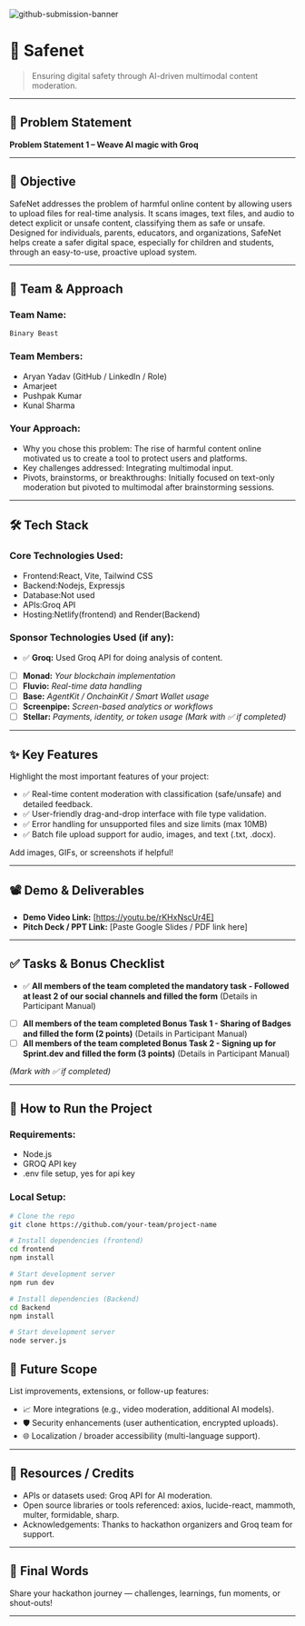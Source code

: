 ![github-submission-banner](https://github.com/user-attachments/assets/a1493b84-e4e2-456e-a791-ce35ee2bcf2f)

# 🚀 Safenet

> Ensuring digital safety through AI-driven multimodal content moderation.

---

## 📌 Problem Statement

**Problem Statement 1 – Weave AI magic with Groq**

---

## 🎯 Objective

SafeNet addresses the problem of harmful online content by allowing users to upload files for real-time analysis. It scans images, text files, and audio to detect explicit or unsafe content, classifying them as safe or unsafe. Designed for individuals, parents, educators, and organizations, SafeNet helps create a safer digital space, especially for children and students, through an easy-to-use, proactive upload system.

---

## 🧠 Team & Approach

### Team Name:  
`Binary Beast`

### Team Members:  
- Aryan Yadav (GitHub / LinkedIn / Role)  
- Amarjeet  
- Pushpak Kumar 
- Kunal Sharma 


### Your Approach:  
- Why you chose this problem: The rise of harmful content online motivated us to create a tool to protect users and platforms.  
- Key challenges addressed: Integrating multimodal input.  
- Pivots, brainstorms, or breakthroughs: Initially focused on text-only moderation but pivoted to multimodal after brainstorming sessions.  

---

## 🛠️ Tech Stack

### Core Technologies Used:
- Frontend:React, Vite, Tailwind CSS
- Backend:Nodejs, Expressjs
- Database:Not used 
- APIs:Groq API
- Hosting:Netlify(frontend) and Render(Backend)

### Sponsor Technologies Used (if any):
- ✅ **Groq:** Used Groq API for doing analysis of content.  
- [ ] **Monad:** _Your blockchain implementation_  
- [ ] **Fluvio:** _Real-time data handling_  
- [ ] **Base:** _AgentKit / OnchainKit / Smart Wallet usage_  
- [ ] **Screenpipe:** _Screen-based analytics or workflows_  
- [ ] **Stellar:** _Payments, identity, or token usage_
*(Mark with ✅ if completed)*
---

## ✨ Key Features

Highlight the most important features of your project:

- ✅ Real-time content moderation with classification (safe/unsafe) and detailed feedback.  
- ✅ User-friendly drag-and-drop interface with file type validation.  
- ✅ Error handling for unsupported files and size limits (max 10MB)  
- ✅ Batch file upload support for audio, images, and text (.txt, .docx).  

Add images, GIFs, or screenshots if helpful!

---

## 📽️ Demo & Deliverables

- **Demo Video Link:** [https://youtu.be/rKHxNscUr4E]  
- **Pitch Deck / PPT Link:** [Paste Google Slides / PDF link here]  

---

## ✅ Tasks & Bonus Checklist

- ✅ **All members of the team completed the mandatory task - Followed at least 2 of our social channels and filled the form** (Details in Participant Manual)  
- [ ] **All members of the team completed Bonus Task 1 - Sharing of Badges and filled the form (2 points)**  (Details in Participant Manual)
- [ ] **All members of the team completed Bonus Task 2 - Signing up for Sprint.dev and filled the form (3 points)**  (Details in Participant Manual)

*(Mark with ✅ if completed)*

---

## 🧪 How to Run the Project

### Requirements:
- Node.js
- GROQ API key
- .env file setup, yes for api key

### Local Setup:
```bash
# Clone the repo
git clone https://github.com/your-team/project-name

# Install dependencies (frontend)
cd frontend
npm install

# Start development server
npm run dev

# Install dependencies (Backend)
cd Backend
npm install

# Start development server
node server.js
```

## 🧬 Future Scope

List improvements, extensions, or follow-up features:

- 📈 More integrations (e.g., video moderation, additional AI models).  
- 🛡️ Security enhancements (user authentication, encrypted uploads).  
- 🌐 Localization / broader accessibility (multi-language support).  

---

## 📎 Resources / Credits

- APIs or datasets used: Groq API for AI moderation.  
- Open source libraries or tools referenced: axios, lucide-react, mammoth, multer, formidable, sharp.  
- Acknowledgements: Thanks to hackathon organizers and Groq team for support.  

---

## 🏁 Final Words

Share your hackathon journey — challenges, learnings, fun moments, or shout-outs!


---
